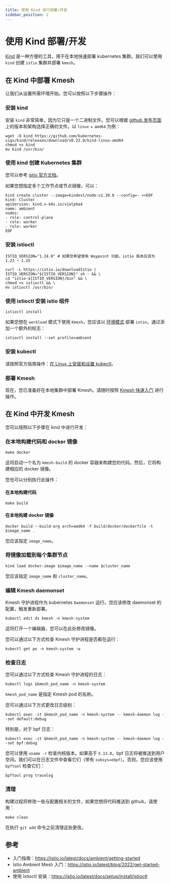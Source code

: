 ```yaml
---
title: 使用 Kind 进行部署/开发
sidebar_position: 2
---
```


# 使用 Kind 部署/开发

[Kind](https://github.com/kubernetes-sigs/kind) 是一种方便的工具，用于在本地快速部署 kubernetes 集群。我们可以使用 `kind` 创建 `istio` 集群并部署 `kmesh`。

## 在 Kind 中部署 Kmesh

让我们从设置所需环境开始。您可以按照以下步骤操作：

### 安装 kind

安装 `kind` 非常简单，因为它只是一个二进制文件。您可以根据 [github 发布页面](https://github.com/kubernetes-sigs/kind/releases) 上的版本和架构选择正确的文件。以 `linux` + `amd64` 为例：

```shell
wget -O kind https://github.com/kubernetes-sigs/kind/releases/download/v0.23.0/kind-linux-amd64
chmod +x kind
mv kind /usr/bin/
```

### 使用 kind 创建 Kubernetes 集群

您可以参考 [istio 官方文档](https://istio.io/latest/docs/setup/platform-setup/kind/)。

如果您想指定多个工作节点或节点镜像，可以：

```shell
kind create cluster --image=kindest/node:v1.30.0 --config=- <<EOF
kind: Cluster
apiVersion: kind.x-k8s.io/v1alpha4
name: ambient
nodes:
- role: control-plane
- role: worker
- role: worker
EOF
```

### 安装 istioctl

```shell
ISTIO_VERSION="1.24.0" # 如果您希望使用 Waypoint 功能，istio 版本应该为 1.23 ~ 1.25

curl -L https://istio.io/downloadIstio | ISTIO_VERSION="${ISTIO_VERSION}" sh - && \
cd "istio-${ISTIO_VERSION}/bin" && \
chmod +x istioctl && \
mv istioctl /usr/bin/
```

### 使用 istioctl 安装 istio 组件

```shell
istioctl install
```

如果您想在 `workload` 模式下使用 `Kmesh`，您应该以 [环境模式](https://istio.io/latest/docs/ambient/overview/) 部署 `istio`，通过添加一个额外的标志：

```shell
istioctl install --set profile=ambient
```

### 安装 kubectl

请按照官方指南操作：[在 Linux 上安装和设置 kubectl](https://kubernetes.io/docs/tasks/tools/install-kubectl-linux/)。

### 部署 Kmesh

现在，您已准备好在本地集群中部署 Kmesh。请随时按照 [Kmesh 快速入门](/i18n/zh/docusaurus-plugin-content-docs/current/setup/quick-start.md) 进行操作。

## 在 Kind 中开发 Kmesh

您可以按照以下步骤在 kind 中进行开发：

### 在本地构建代码和 docker 镜像

```shell
make docker
```

这将启动一个名为 `kmesh-build` 的 docker 容器来构建您的代码。然后，它将构建相应的 docker 镜像。

您也可以分别执行此操作：

#### 在本地构建代码

```shell
make build
```

#### 在本地构建 docker 镜像

```shell
docker build --build-arg arch=amd64 -f build/docker/dockerfile -t $image_name .
```

您应该指定 `image_name`。

### 将镜像加载到每个集群节点

```shell
kind load docker-image $image_name --name $cluster_name
```

您应该指定 `image_name` 和 `cluster_name`。

### 编辑 Kmesh daemonset

Kmesh 守护进程作为 kubernetes `Daemonset` 运行。您应该修改 daemonset 的配置，触发重新部署。

```shell
kubectl edit ds kmesh -n kmesh-system
```

这将打开一个编辑器，您可以在此处修改镜像。

您可以通过以下方式检查 Kmesh 守护进程是否都在运行：

```shell
kubectl get po -n kmesh-system -w
```

### 检查日志

您可以通过以下方式检查 Kmesh 守护进程的日志：

```shell
kubectl logs $kmesh_pod_name -n kmesh-system
```

`kmesh_pod_name` 是指定 Kmesh pod 的名称。

您可以通过以下方式更改日志级别：

```shell
kubectl exec -it $kmesh_pod_name -n kmesh-system -- kmesh-daemon log --set default:debug
```

特别是，对于 bpf 日志：

```shell
kubectl exec -it $kmesh_pod_name -n kmesh-system -- kmesh-daemon log --set bpf:debug
```

您可以使用 `uname -r` 检查内核版本。如果高于 `5.13.0`，bpf 日志将被推送到用户空间。我们可以在日志文件中查看它们（带有 `subsys=ebpf`）。否则，您应该使用 `bpftool` 检查它们：

```shell
bpftool prog tracelog
```

### 清理

构建过程将修改一些与配置相关的文件，如果您想将代码推送到 github，请使用：

```shell
make clean
```

在执行 `git add` 命令之前清理这些更改。

## 参考

- 入门指南：https://istio.io/latest/docs/ambient/getting-started
- Istio Ambient Mesh 入门：https://istio.io/latest/blog/2022/get-started-ambient
- 使用 Istioctl 安装：https://istio.io/latest/docs/setup/install/istioctl
